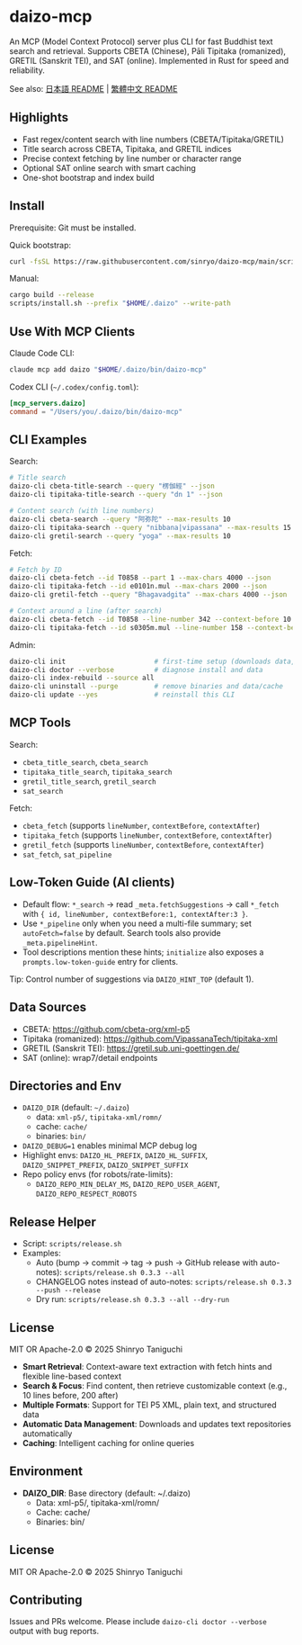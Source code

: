 # daizo-mcp

An MCP (Model Context Protocol) server plus CLI for fast Buddhist text search and retrieval. Supports CBETA (Chinese), Pāli Tipitaka (romanized), GRETIL (Sanskrit TEI), and SAT (online). Implemented in Rust for speed and reliability.

See also: [日本語 README](README.ja.md) | [繁體中文 README](README.zh-TW.md)

## Highlights

- Fast regex/content search with line numbers (CBETA/Tipitaka/GRETIL)
- Title search across CBETA, Tipitaka, and GRETIL indices
- Precise context fetching by line number or character range
- Optional SAT online search with smart caching
- One-shot bootstrap and index build

## Install

Prerequisite: Git must be installed.

Quick bootstrap:

```bash
curl -fsSL https://raw.githubusercontent.com/sinryo/daizo-mcp/main/scripts/bootstrap.sh | bash -s -- --yes --write-path
```

Manual:

```bash
cargo build --release
scripts/install.sh --prefix "$HOME/.daizo" --write-path
```

## Use With MCP Clients

Claude Code CLI:

```bash
claude mcp add daizo "$HOME/.daizo/bin/daizo-mcp"
```

Codex CLI (`~/.codex/config.toml`):

```toml
[mcp_servers.daizo]
command = "/Users/you/.daizo/bin/daizo-mcp"
```

## CLI Examples

Search:

```bash
# Title search
daizo-cli cbeta-title-search --query "楞伽經" --json
daizo-cli tipitaka-title-search --query "dn 1" --json

# Content search (with line numbers)
daizo-cli cbeta-search --query "阿弥陀" --max-results 10
daizo-cli tipitaka-search --query "nibbana|vipassana" --max-results 15
daizo-cli gretil-search --query "yoga" --max-results 10
```

Fetch:

```bash
# Fetch by ID
daizo-cli cbeta-fetch --id T0858 --part 1 --max-chars 4000 --json
daizo-cli tipitaka-fetch --id e0101n.mul --max-chars 2000 --json
daizo-cli gretil-fetch --query "Bhagavadgita" --max-chars 4000 --json

# Context around a line (after search)
daizo-cli cbeta-fetch --id T0858 --line-number 342 --context-before 10 --context-after 200
daizo-cli tipitaka-fetch --id s0305m.mul --line-number 158 --context-before 5 --context-after 100
```

Admin:

```bash
daizo-cli init                      # first-time setup (downloads data, builds indexes)
daizo-cli doctor --verbose          # diagnose install and data
daizo-cli index-rebuild --source all
daizo-cli uninstall --purge         # remove binaries and data/cache
daizo-cli update --yes              # reinstall this CLI
```

## MCP Tools

Search:
- `cbeta_title_search`, `cbeta_search`
- `tipitaka_title_search`, `tipitaka_search`
- `gretil_title_search`, `gretil_search`
- `sat_search`

Fetch:
- `cbeta_fetch` (supports `lineNumber`, `contextBefore`, `contextAfter`)
- `tipitaka_fetch` (supports `lineNumber`, `contextBefore`, `contextAfter`)
- `gretil_fetch` (supports `lineNumber`, `contextBefore`, `contextAfter`)
- `sat_fetch`, `sat_pipeline`

## Low-Token Guide (AI clients)

- Default flow: `*_search` → read `_meta.fetchSuggestions` → call `*_fetch` with `{ id, lineNumber, contextBefore:1, contextAfter:3 }`.
- Use `*_pipeline` only when you need a multi-file summary; set `autoFetch=false` by default. Search tools also provide `_meta.pipelineHint`.
- Tool descriptions mention these hints; `initialize` also exposes a `prompts.low-token-guide` entry for clients.

Tip: Control number of suggestions via `DAIZO_HINT_TOP` (default 1).

## Data Sources

- CBETA: https://github.com/cbeta-org/xml-p5
- Tipitaka (romanized): https://github.com/VipassanaTech/tipitaka-xml
- GRETIL (Sanskrit TEI): https://gretil.sub.uni-goettingen.de/
- SAT (online): wrap7/detail endpoints

## Directories and Env

- `DAIZO_DIR` (default: `~/.daizo`)
  - data: `xml-p5/`, `tipitaka-xml/romn/`
  - cache: `cache/`
  - binaries: `bin/`
- `DAIZO_DEBUG=1` enables minimal MCP debug log
- Highlight envs: `DAIZO_HL_PREFIX`, `DAIZO_HL_SUFFIX`, `DAIZO_SNIPPET_PREFIX`, `DAIZO_SNIPPET_SUFFIX`
- Repo policy envs (for robots/rate-limits):
  - `DAIZO_REPO_MIN_DELAY_MS`, `DAIZO_REPO_USER_AGENT`, `DAIZO_REPO_RESPECT_ROBOTS`

## Release Helper

- Script: `scripts/release.sh`
- Examples:
  - Auto (bump → commit → tag → push → GitHub release with auto-notes): `scripts/release.sh 0.3.3 --all`
  - CHANGELOG notes instead of auto-notes: `scripts/release.sh 0.3.3 --push --release`
  - Dry run: `scripts/release.sh 0.3.3 --all --dry-run`

## License

MIT OR Apache-2.0 © 2025 Shinryo Taniguchi
- **Smart Retrieval**: Context-aware text extraction with fetch hints and flexible line-based context
- **Search & Focus**: Find content, then retrieve customizable context (e.g., 10 lines before, 200 after)
- **Multiple Formats**: Support for TEI P5 XML, plain text, and structured data
- **Automatic Data Management**: Downloads and updates text repositories automatically
- **Caching**: Intelligent caching for online queries

## Environment

- **DAIZO_DIR**: Base directory (default: ~/.daizo)
  - Data: xml-p5/, tipitaka-xml/romn/
  - Cache: cache/
  - Binaries: bin/

## License

MIT OR Apache-2.0 © 2025 Shinryo Taniguchi

## Contributing

Issues and PRs welcome. Please include `daizo-cli doctor --verbose` output with bug reports.
